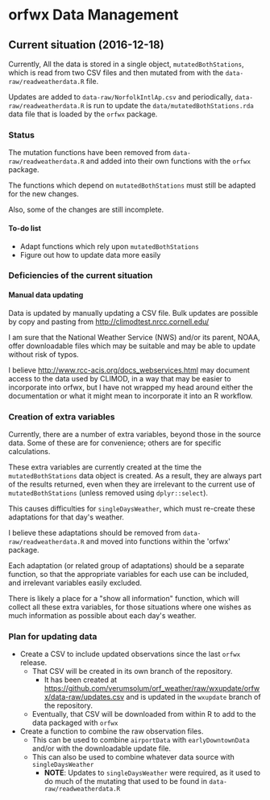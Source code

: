 # orfwx Data Management

## Current situation (2016-12-18)

Currently,
All the data is stored in a single object,
`mutatedBothStations`,
which is read from two CSV files
and then mutated
from with the
`data-raw/readweatherdata.R` file.

Updates are added to
`data-raw/NorfolkIntlAp.csv`
and periodically,
`data-raw/readweatherdata.R`
is run to update the
`data/mutatedBothStations.rda`
data file that is loaded by the
`orfwx`
package.

### Status

The mutation functions
have been removed from
`data-raw/readweatherdata.R`
and
added into their own functions
with the `orfwx` package.

The functions which depend on
`mutatedBothStations`
must still be adapted for the new changes.

Also, some of the changes are still incomplete.

#### To-do list

* Adapt functions which rely upon
`mutatedBothStations`
* Figure out how to update data more easily

### Deficiencies of the current situation

#### Manual data updating

Data is updated by manually updating a CSV file.
Bulk updates are possible by
copy and pasting from
http://climodtest.nrcc.cornell.edu/

I am sure that
the National Weather Service (NWS) and/or
its parent, NOAA,
offer downloadable files which may be suitable
and may be able to update
without risk of typos.

I believe
http://www.rcc-acis.org/docs_webservices.html
may document access to the data used by
CLIMOD,
in a way that may be easier to incorporate into orfwx,
but I have not wrapped my head around
either
the documentation
or
what it might mean to incorporate it into an R workflow.

### Creation of extra variables

Currently,
there are a number of extra variables,
beyond those in the source data.
Some of these are for convenience;
others are for specific calculations.

These extra variables are currently created
at the time the
`mutatedBothStations`
data object is created.
As a result,
they are always part of the results returned,
even when they are irrelevant to the current use of
`mutatedBothStations`
(unless removed using
`dplyr::select`).

This causes difficulties for
`singleDaysWeather`, 
which must re-create these adaptations for that day's weather.

I believe these adaptations should be removed from
`data-raw/readweatherdata.R`
and moved into functions
within the 'orfwx' package.

Each adaptation
(or related group of adaptations)
should be a separate function,
so that the appropriate variables for each use can be included,
and irrelevant variables easily excluded.

There is likely a place for a
"show all information" function,
which will collect all these extra variables,
for those situations
where one wishes as much information as possible about each day's weather.

### Plan for updating data

* Create a CSV to include updated observations since the last `orfwx` release.
  * That CSV will be created in its own branch of the repository.
    * It has been created at
    https://github.com/verumsolum/orf_weather/raw/wxupdate/orfwx/data-raw/updates.csv
    and is updated in the
    `wxupdate`
    branch of the repository.
  * Eventually, that CSV will be downloaded from within R to add to the data
  packaged with
  `orfwx`
* Create a function to combine the raw observation files.
  * This can be used to combine
  `airportData`
  with
  `earlyDowntownData`
  and/or with the downloadable update file.
  * This can also be used to combine whatever data source with
  `singleDaysWeather`
    * **NOTE**: Updates to
    `singleDaysWeather` were required, as it used to do much of the
    mutating that used to be found in
    `data-raw/readweatherdata.R`
